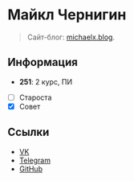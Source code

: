 # Майкл Чернигин

> Сайт-блог: [michaelx.blog](https://michaelx.blog).

## Информация

- **251**: 2 курс, ПИ
- [ ] Староста
- [x] Совет

## Ссылки

- [VK](https://vk.com/im.the.best.and.you.are.tooo)
- [Telegram](https://t.me/i_am_michelx)
- [GitHub](https://github.com/MichaelX-code)
